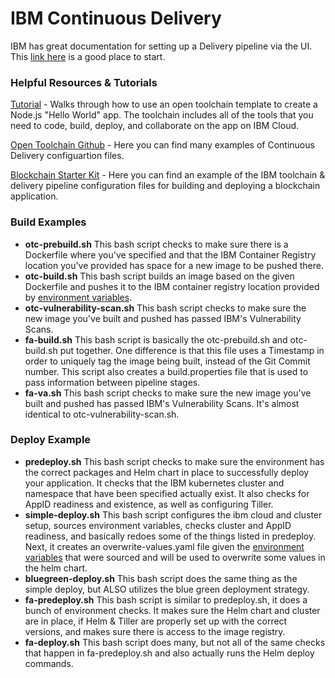 # IBM Continuous Delivery

IBM has great documentation for setting up a Delivery pipeline via the UI.  This [link here](https://cloud.ibm.com/docs/services/ContinuousDelivery?topic=ContinuousDelivery-deliverypipeline_about) is a good place to start.  

### Helpful Resources & Tutorials

[Tutorial](https://www.ibm.com/cloud/garage/tutorials/tutorial_gm_advocate_otc) - Walks through how to use an open toolchain template to create a Node.js "Hello World" app. The toolchain includes all of the tools that you need to code, build, deploy, and collaborate on the app on IBM Cloud.

[Open Toolchain Github](https://github.com/open-toolchain) - Here you can find many examples of Continuous Delivery configuartion files. 

[Blockchain Starter Kit](https://github.com/sstone1/blockchain-starter-kit/tree/master/.bluemix) - Here you can find an example of the IBM toolchain & delivery pipeline configuration files for building and deploying a blockchain application. 

### Build Examples
- **otc-prebuild.sh**  This bash script checks to make sure there is a Dockerfile where you've specified and that the IBM Container Registry location you've provided has space for a new image to be pushed there.
- **otc-build.sh**  This bash script builds an image based on the given Dockerfile and pushes it to the IBM container registry location provided by [environment variables](https://cloud.ibm.com/docs/services/ContinuousDelivery?topic=ContinuousDelivery-deliverypipeline_environment).
- **otc-vulnerability-scan.sh**  This bash script checks to make sure the new image you've built and pushed has passed IBM's Vulnerability Scans.
- **fa-build.sh** This bash script is basically the otc-prebuild.sh and otc-build.sh put together. One difference is that this file uses a Timestamp in order to uniquely tag the image being built, instead of the Git Commit number. This script also creates a build.properties file that is used to pass information between pipeline stages. 
- **fa-va.sh** This bash script checks to make sure the new image you've built and pushed has passed IBM's Vulnerability Scans. It's almost identical to otc-vulnerability-scan.sh.

### Deploy Example
- **predeploy.sh**  This bash script checks to make sure the environment has the correct packages and Helm chart in place to successfully deploy your application. It checks that the IBM kubernetes cluster and namespace that have been specified actually exist.  It also checks for AppID readiness and existence, as well as configuring Tiller.
- **simple-deploy.sh**  This bash script configures the ibm cloud and cluster setup, sources environment variables, checks cluster and AppID readiness, and basically redoes some of the things listed in predeploy.  Next, it creates an overwrite-values.yaml file given the [environment variables](https://cloud.ibm.com/docs/services/ContinuousDelivery?topic=ContinuousDelivery-deliverypipeline_environment) that were sourced and will be used to overwrite some values in the helm chart.  
- **bluegreen-deploy.sh**  This bash script does the same thing as the simple deploy, but ALSO utilizes the blue green deployment strategy. 
- **fa-predeploy.sh** This bash script is similar to predeploy.sh, it does a bunch of environment checks. It makes sure the Helm chart and cluster are in place, if Helm & Tiller are properly set up with the correct versions, and makes sure there is access to the image registry. 
- **fa-deploy.sh** This bash script does many, but not all of the same checks that happen in fa-predeploy.sh and also actually runs the Helm deploy commands.  
